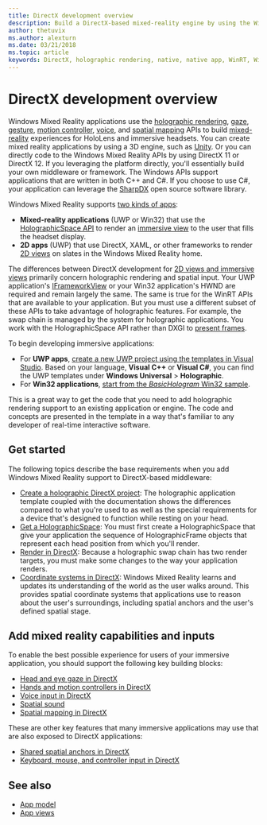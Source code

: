 ```yaml
---
title: DirectX development overview 
description: Build a DirectX-based mixed-reality engine by using the Windows Mixed Reality APIs directly.
author: thetuvix
ms.author: alexturn
ms.date: 03/21/2018
ms.topic: article
keywords: DirectX, holographic rendering, native, native app, WinRT, WinRT app, platform APIs, custom engine, middleware
---
```


# DirectX development overview

Windows Mixed Reality applications use the [holographic rendering](rendering.md), [gaze](gaze-and-commit.md), [gesture](gaze-and-commit.md#composite-gestures), [motion controller](motion-controllers.md), [voice](voice-input.md), and [spatial mapping](spatial-mapping.md) APIs to build [mixed-reality](mixed-reality.md) experiences for HoloLens and immersive headsets. You can create mixed reality applications by using a 3D engine, such as [Unity](unity-development-overview.md). Or you can directly code to the Windows Mixed Reality APIs by using DirectX 11 or DirectX 12. If you leveraging the platform directly, you'll essentially build your own middleware or framework. The Windows APIs support applications that are written in both C++ and C#. If you choose to use C#, your application can leverage the [SharpDX](https://sharpdx.org/) open source software library.

Windows Mixed Reality supports [two kinds of apps](app-views.md):
* **Mixed-reality applications** (UWP or Win32) that use the [HolographicSpace API](getting-a-holographicspace.md) to render an [immersive view](app-views.md) to the user that fills the headset display.
* **2D apps** (UWP) that use DirectX, XAML, or other frameworks to render [2D views](app-views.md#2d-views) on slates in the Windows Mixed Reality home.

The differences between DirectX development for [2D views and immersive views](app-views.md) primarily concern holographic rendering and spatial input. Your UWP application's [IFrameworkView](https://msdn.microsoft.com/library/windows/apps/windows.applicationmodel.core.iframeworkview.aspx) or your Win32 application's HWND are required and remain largely the same. The same is true for the WinRT APIs that are available to your application. But you must use a different subset of these APIs to take advantage of holographic features. For example, the swap chain is managed by the system for holographic applications. You work with the HolographicSpace API rather than DXGI to [present frames](rendering-in-directx.md).

To begin developing immersive applications:
* For **UWP apps**, [create a new UWP project using the templates in Visual Studio](creating-a-holographic-directx-project.md). Based on your language, **Visual C++** or **Visual C#**, you can find the UWP templates under **Windows Universal** > **Holographic**.
* For **Win32 applications**, [start from the *BasicHologram* Win32 sample](creating-a-holographic-directx-project.md#creating-a-win32-project).

This is a great way to get the code that you need to add holographic rendering support to an existing application or engine. The code and concepts are presented in the template in a way that's familiar to any developer of real-time interactive software.

## Get started

The following topics describe the base requirements when you add Windows Mixed Reality support to DirectX-based middleware:

* [Create a holographic DirectX project](creating-a-holographic-directx-project.md): The holographic application template coupled with the documentation shows the differences compared to what you're used to as well as the special requirements for a device that's designed to function while resting on your head.
* [Get a HolographicSpace](getting-a-holographicspace.md): You must first create a HolographicSpace that give your application the sequence of HolographicFrame objects that represent each head position from which you'll render.
* [Render in DirectX](rendering-in-directx.md): Because a holographic swap chain has two render targets, you must make some changes to the way your application renders.
* [Coordinate systems in DirectX](coordinate-systems-in-directx.md): Windows Mixed Reality learns and updates its understanding of the world as the user walks around. This provides spatial coordinate systems that applications use to reason about the user's surroundings, including spatial anchors and the user's defined spatial stage.

## Add mixed reality capabilities and inputs

To enable the best possible experience for users of your immersive application, you should support the following key building blocks:

* [Head and eye gaze in DirectX](gaze-in-directx.md)
* [Hands and motion controllers in DirectX](hands-and-motion-controllers-in-directx.md)
* [Voice input in DirectX](voice-input-in-directx.md)
* [Spatial sound](https://docs.microsoft.com/windows/win32/coreaudio/spatial-sound)
* [Spatial mapping in DirectX](spatial-mapping-in-directx.md)

These are other key features that many immersive applications may use that are also exposed to DirectX applications:

* [Shared spatial anchors in DirectX](shared-spatial-anchors-in-directx.md)
* [Keyboard, mouse, and controller input in DirectX](keyboard,-mouse,-and-controller-input-in-directx.md)

## See also
* [App model](app-model.md)
* [App views](app-views.md)
